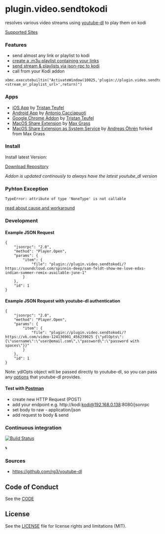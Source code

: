 # plugin.video.sendtokodi

resolves various video streams using [youtube-dl](https://github.com/rg3/youtube-dl) to play them on kodi

[Supported Sites](https://rg3.github.io/youtube-dl/supportedsites.html)

### Features

- send almost any link or playlist to kodi
- [create a .m3u playlist containing your links](https://github.com/firsttris/plugin.video.sendtokodi/blob/master/playlist-example.m3u)
- [send stream & playlists via json-rpc to kodi](#development)
- call from your Kodi addon
```
xbmc.executebuiltin("ActivateWindow(10025,'plugin://plugin.video.sendtokodi/?<stream_or_playlist_url>',return)")
```

### Apps
- [iOS App](https://itunes.apple.com/de/app/sendtokodi/id1113517603?mt=8) by [Tristan Teufel](https://github.com/firsttris)
- [Android App](https://play.google.com/store/apps/details?id=com.yantcaccia.stk) by [Antonio Cacciapuoti](https://yantcaccia.github.io/)
- [Google Chrome Addon](https://chrome.google.com/webstore/detail/sendtokodi/gbcpfpcacakaadapjcdchbdmdnfbnbaf) by [Tristan Teufel](https://github.com/firsttris)
- [MacOS Share Extension](https://github.com/maxgrass/SendToKodi/releases) by [Max Grass](https://github.com/maxgrass)
- [MacOS Share Extension as System Service](https://github.com/anohren/SendToKodi) by [Andreas Öhrén](https://github.com/anohren) forked from Max Grass
	
### Install

Install latest Version:

[Download Repository](https://github.com/firsttris/repository.sendtokodi/raw/master/repository.sendtokodi/repository.sendtokodi-0.0.1.zip)

*Addon is updated continously to always have the latest youtube_dl version*

### Pyhton Exception
```
TypeError: attribute of type 'NoneType' is not callable
```
[read about cause and workaround](https://github.com/firsttris/repository.sendtokodi/issues/1)

### Development
#### Example JSON Request
```
{
	"jsonrpc": "2.0",
	"method": "Player.Open",
	"params": {
		"item": {
			"file": "plugin://plugin.video.sendtokodi/?https://soundcloud.com/spinnin-deep/sam-feldt-show-me-love-edxs-indian-summer-remix-available-june-1"
		}
	},
	"id": 1
}
```
#### Example JSON Request with youtube-dl authentication
```
{
	"jsonrpc": "2.0",
	"method": "Player.Open",
	"params": {
		"item": {
			"file": "plugin://plugin.video.sendtokodi/?https://vk.com/video-124136901_456239025 {\"ydlOpts\":{\"username\":\"user@email.com\",\"password\":\"password with spaces\"}}"
		}
	},
	"id": 1
}
```
Note: ydlOpts object will be passed directly to youtube-dl, so you can pass any [options](https://github.com/rg3/youtube-dl#options) that youtube-dl provides.

#### Test with [Postman](https://www.getpostman.com/)

- create new HTTP Request (POST)
- add your endpoint e.g. http://kodi:kodi@192.168.0.138:8080/jsonrpc
- set body to raw - application/json
- add request to body & send

### Continuous integration

[![Build Status](https://travis-ci.org/firsttris/plugin.video.sendtokodi.svg?branch=master)](https://travis-ci.org/firsttris/plugin.video.sendtokodi) 

:cyclone:

### Sources
- https://github.com/rg3/youtube-dl

## Code of Conduct
See the [CODE](CODE_OF_CONDUCT.md)

## License
See the [LICENSE](LICENSE.md) file for license rights and limitations (MIT).
